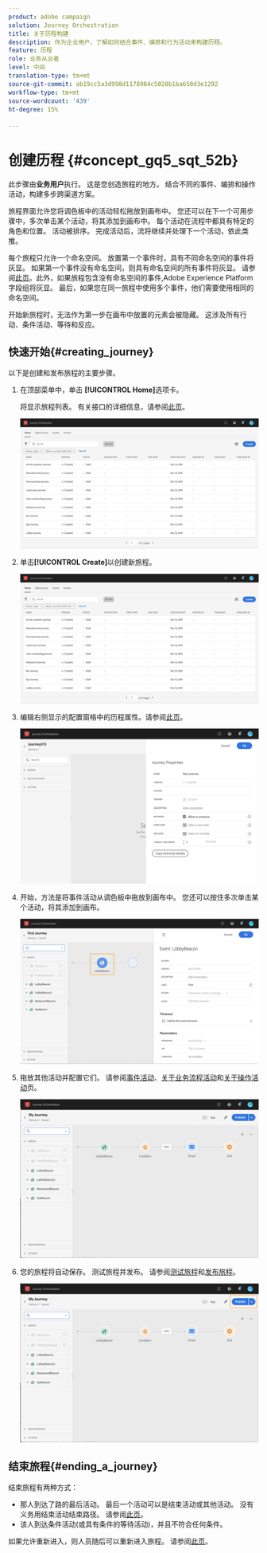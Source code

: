 ```yaml
---
product: adobe campaign
solution: Journey Orchestration
title: 关于历程构建
description: 作为企业用户，了解如何结合事件、编排和行为活动来构建历程。
feature: 历程
role: 业务从业者
level: 中间
translation-type: tm+mt
source-git-commit: ab19cc5a3d998d1178984c5028b1ba650d3e1292
workflow-type: tm+mt
source-wordcount: '439'
ht-degree: 15%

---
```



# 创建历程 {#concept_gq5_sqt_52b}

此步骤由&#x200B;**业务用户**&#x200B;执行。 这是您创造旅程的地方。 结合不同的事件、编排和操作活动，构建多步跨渠道方案。

旅程界面允许您将调色板中的活动轻松拖放到画布中。 您还可以在下一个可用步骤中，多次单击某个活动，将其添加到画布中。 每个活动在流程中都具有特定的角色和位置。 活动被排序。 完成活动后，流将继续并处理下一个活动，依此类推。

每个旅程只允许一个命名空间。 放置第一个事件时，具有不同命名空间的事件将灰显。 如果第一个事件没有命名空间，则具有命名空间的所有事件将灰显。 请参阅[此页](../event/selecting-the-namespace.md)。此外，如果旅程包含没有命名空间的事件,Adobe Experience Platform字段组将灰显。 最后，如果您在同一旅程中使用多个事件，他们需要使用相同的命名空间。

开始新旅程时，无法作为第一步在画布中放置的元素会被隐藏。 这涉及所有行动、条件活动、等待和反应。

## 快速开始{#creating_journey}

以下是创建和发布旅程的主要步骤。

1. 在顶部菜单中，单击 **[!UICONTROL Home]**&#x200B;选项卡。

   将显示旅程列表。 有关接口的详细信息，请参阅[此页](../building-journeys/using-the-journey-designer.md)。

   ![](../assets/journey30.png)

1. 单击&#x200B;**[!UICONTROL Create]**&#x200B;以创建新旅程。

   ![](../assets/journey31.png)

1. 编辑右侧显示的配置窗格中的历程属性。请参阅[此页](../building-journeys/changing-properties.md)。

   ![](../assets/journey32.png)

1. 开始，方法是将事件活动从调色板中拖放到画布中。 您还可以按住多次单击某个活动，将其添加到画布。

   ![](../assets/journey33.png)

1. 拖放其他活动并配置它们。 请参阅[事件活动](../building-journeys/event-activities.md)、[关于业务流程活动](../building-journeys/about-orchestration-activities.md)和[关于操作活动](../building-journeys/about-action-activities.md)页。

   ![](../assets/journey34.png)

1. 您的旅程将自动保存。 测试旅程并发布。 请参阅[测试旅程](../building-journeys/testing-the-journey.md)和[发布旅程](../building-journeys/publishing-the-journey.md)。

   ![](../assets/journey36.png)

## 结束旅程{#ending_a_journey}

结束旅程有两种方式：

* 那人到达了路的最后活动。 最后一个活动可以是结束活动或其他活动。 没有义务用结束活动结束路径。 请参阅[此页](../building-journeys/end-activity.md)。
* 该人到达条件活动(或具有条件的等待活动)，并且不符合任何条件。

如果允许重新进入，则人员随后可以重新进入旅程。 请参阅[此页](../building-journeys/changing-properties.md)。
